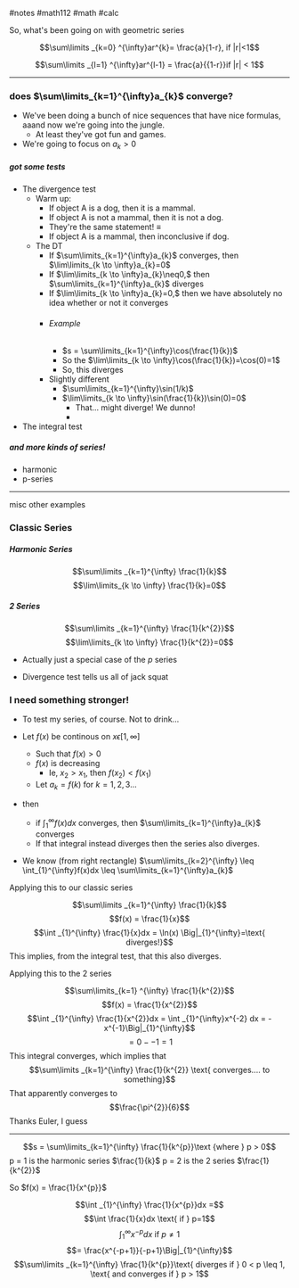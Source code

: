 #notes #math112 #math #calc



So, what's been going on with geometric series

$$\sum\limits _{k=0} ^{\infty}ar^{k}= \frac{a}{1-r}, if |r|<1$$

$$\sum\limits _{l=1} ^{\infty}ar^{l-1} = \frac{a}{{1-r}}if |r| < 1$$

---

### does $\sum\limits_{k=1}^{\infty}a_{k}$ converge?
- We've been doing a bunch of nice sequences that have nice formulas, aaand now we're going into the jungle.
	- At least they've got fun and games.
- We're going to focus on $a_{k}>0$ 

##### got some tests
- The divergence test
	- Warm up:
		- If object A is a dog, then it is a mammal.
		- If object A is not a mammal, then it is not a dog.
		- They're the same statement! $\equiv$ 
		- If object A is a mammal, then inconclusive if dog.
	- The DT
		- If $\sum\limits_{k=1}^{\infty}a_{k}$ converges, then $\lim\limits_{k \to \infty}a_{k}=0$
		- If $\lim\limits_{k \to \infty}a_{k}\neq0,$ then $\sum\limits_{k=1}^{\infty}a_{k}$ diverges
		- If $\lim\limits_{k \to \infty}a_{k}=0,$ then we have absolutely no idea whether or not it converges
		- ###### Example
			- $s = \sum\limits_{k=1}^{\infty}\cos(\frac{1}{k})$
			- So the $\lim\limits_{k \to \infty}\cos(\frac{1}{k})=\cos(0)=1$
			- So, this diverges
		- Slightly different
			- $\sum\limits_{k=1}^{\infty}\sin(1/k)$
			- $\lim\limits_{k \to \infty}\sin(\frac{1}{k})\sin(0)=0$
				- That... might diverge! We dunno!
				- 
- The integral test
##### and more kinds of series!
- harmonic
- p-series




----

misc other examples

### Classic Series

##### Harmonic Series
$$\sum\limits _{k=1}^{\infty} \frac{1}{k}$$
$$\lim\limits_{k \to \infty} \frac{1}{k}=0$$
##### 2 Series
$$\sum\limits _{k=1}^{\infty} \frac{1}{k^{2}}$$
$$\lim\limits_{k \to \infty} \frac{1}{k^{2}}=0$$
- Actually just a special case of the $p$ series



- Divergence test tells us all of jack squat

### I need something stronger!
- To test my series, of course. Not to drink...

- Let $f(x)$ be continous on $x\epsilon [1,\infty]$ 
	- Such that $f(x) > 0$
	- $f(x)$ is decreasing
		- Ie, $x_{2}> x_{1},$ then $f(x_{2})<f(x_{1})$
	- Let $a_{k}=f(k)$ for $k= 1,2,3...$
- then
	- if $\int_{1}^{\infty}f(x)dx$ converges, then $\sum\limits_{k=1}^{\infty}a_{k}$ converges
	- If that integral instead diverges then the series also diverges.


- We know (from right rectangle) $\sum\limits_{k=2}^{\infty} \leq \int_{1}^{\infty}f(x)dx \leq \sum\limits_{k=1}^{\infty}a_{k}$


Applying this to our classic series

$$\sum\limits _{k=1}^{\infty} \frac{1}{k}$$
$$f(x) = \frac{1}{x}$$
$$\int _{1}^{\infty} \frac{1}{x}dx = \ln(x) \Big|_{1}^{\infty}=\text{ diverges!}$$
This implies, from the integral test, that this also diverges.


Applying this to the 2 series

$$\sum\limits_{k=1} ^{\infty} \frac{1}{k^{2}}$$
$$f(x) = \frac{1}{x^{2}}$$
$$\int _{1}^{\infty} \frac{1}{x^{2}}dx = \int _{1}^{\infty}x^{-2} dx = - x^{-1}\Big|_{1}^{\infty}$$
$$= 0 --1 = 1$$
This integral converges, which implies that
$$\sum\limits _{k=1}^{\infty} \frac{1}{k^{2}} \text{ converges.... to something}$$
That apparently converges to $$\frac{\pi^{2}}{6}$$Thanks Euler, I guess


---


$$s = \sum\limits_{k=1}^{\infty} \frac{1}{k^{p}}\text {where } p > 0$$
p = 1 is the harmonic series $\frac{1}{k}$
p = 2 is the 2 series $\frac{1}{k^{2}}$

So $f(x) = \frac{1}{x^{p}}$

$$\int _{1}^{\infty} \frac{1}{x^{p}}dx =$$
$$\int \frac{1}{x}dx \text{ if } p=1$$
$$\int _{1}^{\infty} x^{-p} dx \text{ if } p\neq 1$$
$$= \frac{x^{-p+1}}{-p+1}\Big|_{1}^{\infty}$$
$$\sum\limits _{k=1}^{\infty} \frac{1}{k^{p}}\text{ diverges if } 0 < p \leq 1, \text{ and converges if } p > 1$$

 